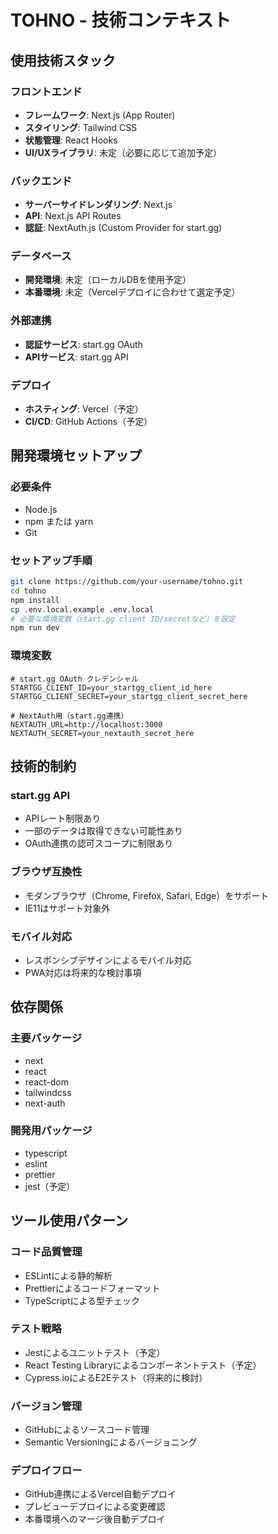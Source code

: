 # TOHNO - 技術コンテキスト

## 使用技術スタック

### フロントエンド
- **フレームワーク**: Next.js (App Router)
- **スタイリング**: Tailwind CSS
- **状態管理**: React Hooks
- **UI/UXライブラリ**: 未定（必要に応じて追加予定）

### バックエンド
- **サーバーサイドレンダリング**: Next.js
- **API**: Next.js API Routes
- **認証**: NextAuth.js (Custom Provider for start.gg)

### データベース
- **開発環境**: 未定（ローカルDBを使用予定）
- **本番環境**: 未定（Vercelデプロイに合わせて選定予定）

### 外部連携
- **認証サービス**: start.gg OAuth
- **APIサービス**: start.gg API

### デプロイ
- **ホスティング**: Vercel（予定）
- **CI/CD**: GitHub Actions（予定）

## 開発環境セットアップ

### 必要条件
- Node.js
- npm または yarn
- Git

### セットアップ手順
```bash
git clone https://github.com/your-username/tohno.git
cd tohno
npm install
cp .env.local.example .env.local
# 必要な環境変数（start.gg client ID/secretなど）を設定
npm run dev
```

### 環境変数
```
# start.gg OAuth クレデンシャル
STARTGG_CLIENT_ID=your_startgg_client_id_here
STARTGG_CLIENT_SECRET=your_startgg_client_secret_here

# NextAuth用（start.gg連携）
NEXTAUTH_URL=http://localhost:3000
NEXTAUTH_SECRET=your_nextauth_secret_here
```

## 技術的制約

### start.gg API
- APIレート制限あり
- 一部のデータは取得できない可能性あり
- OAuth連携の認可スコープに制限あり

### ブラウザ互換性
- モダンブラウザ（Chrome, Firefox, Safari, Edge）をサポート
- IE11はサポート対象外

### モバイル対応
- レスポンシブデザインによるモバイル対応
- PWA対応は将来的な検討事項

## 依存関係

### 主要パッケージ
- next
- react
- react-dom
- tailwindcss
- next-auth

### 開発用パッケージ
- typescript
- eslint
- prettier
- jest（予定）

## ツール使用パターン

### コード品質管理
- ESLintによる静的解析
- Prettierによるコードフォーマット
- TypeScriptによる型チェック

### テスト戦略
- Jestによるユニットテスト（予定）
- React Testing Libraryによるコンポーネントテスト（予定）
- Cypress.ioによるE2Eテスト（将来的に検討）

### バージョン管理
- GitHubによるソースコード管理
- Semantic Versioningによるバージョニング

### デプロイフロー
- GitHub連携によるVercel自動デプロイ
- プレビューデプロイによる変更確認
- 本番環境へのマージ後自動デプロイ
